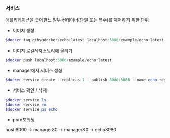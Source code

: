 ### 서비스

애플리케이션을 굿어한느 일부 컨테이너(단일 또는 복수)를 제어하기 위한 단위 

- 이미지 생성

```powershell
$docker tag gihyodocker/echo:latest localhost:5000/example/echo:latest
```

- 이미지 로컬레지스트리에 올리기

```powershell
$docker push localhost:5000/example/echo:latest
```

- manager에서 서비스 생성

```powershell
$docker service create --replicas 1 --publish 8000:8080 --name echo registry:5000/example/echo:latest //레지스트리에 올라가 있는 이미지를 받아 서비스 생성
```

- 서비스 확인 / 삭제

```powershell
$docker service ls
$docker service rm
$docker service ps echo
```



- pord포워딩

host:8000 -> manager80 -> manager80 -> echo8080